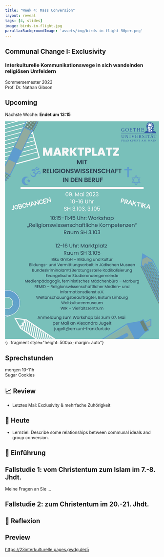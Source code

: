 ```yaml
---
title: "Week 4: Mass Conversion"
layout: reveal
tags: [4, slides]
image: birds-in-flight.jpg
parallaxBackgroundImage: 'assets/img/birds-in-flight-50per.png'
---
```


## Communal Change I: Exclusivity

### Interkulturelle Kommunikationswege in sich wandelnden religiösen Umfeldern

Sommersemester 2023  
Prof. Dr. Nathan Gibson


## Upcoming

Nächste Woche: **Endet um 13:15**

![Martkplatz Flyer](../assets/img/marktplatz.jpg){: .fragment style="height: 500px; margin: auto"}

## Sprechstunden

morgen 10-11h  
Sugar Cookies

## 📈 Review

- Letztes Mal: Exclusivity & mehrfache Zuhörigkeit

## 🧭 Heute 

- Lernziel: Describe some relationships between communal ideals and group conversion.

## 📖 Einführung


## Fallstudie 1: vom Christentum zum Islam im 7.-8. Jhdt.

Meine Fragen an Sie ... 

## Fallstudie 2: zum Christentum im 20.-21. Jhdt.



## 🔭 Reflexion



## Preview

<https://23interkulturelle.pages.gwdg.de/5>



